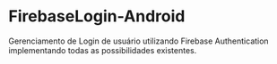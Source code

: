 # FirebaseLogin-Android
Gerenciamento de Login de usuário utilizando Firebase Authentication implementando todas as possibilidades existentes.
